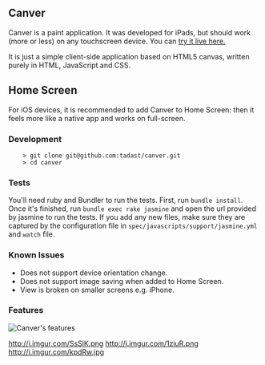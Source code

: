 ## Canver

Canver is a paint application. It was developed for iPads, but should work (more or less) on any touchscreen device.
You can [try it live here.](http://codeme.lt/canver)

It is just a simple client-side application based on HTML5 canvas, written purely in HTML, JavaScript and CSS.

## Home Screen

For iOS devices, it is recommended to add Canver to Home Screen: then it feels more like a native app and works on full-screen.

### Development

```
    > git clone git@github.com:tadast/canver.git
    > cd canver
```

### Tests

You'll need ruby and Bundler to run the tests. First, run `bundle install`. Once it's finished, run `bundle exec rake jasmine` and open the url provided by jasmine to run the tests. If you add any new files, make sure they are captured by the configuration file in `spec/javascripts/support/jasmine.yml` and `watch` file.

### Known Issues

* Does not support device orientation change.
* Does not support image saving when added to Home Screen.
* View is broken on smaller screens e.g. iPhone.

### Features

![Canver's features](http://i.imgur.com/Mk09C.png)

http://i.imgur.com/SsSlK.png
http://i.imgur.com/1ziuR.png
http://i.imgur.com/kpdRw.jpg
